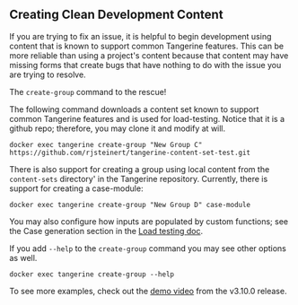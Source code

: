 ## Creating Clean Development Content

If you are trying to fix an issue, it is helpful to begin development using content that is known to support common Tangerine features. This can be more reliable than using a project's content because that content may have missing forms that create bugs that have nothing to do with the issue you are trying to resolve. 

The `create-group` command to the rescue!

The following command downloads a content set known to support common Tangerine features and is used for load-testing. Notice that it is a github repo; therefore, you may clone it and modify at will. 

`docker exec tangerine create-group "New Group C" https://github.com/rjsteinert/tangerine-content-set-test.git`

There is also support for creating a group using local content from the `content-sets` directory' in the Tangerine repository. Currently, there is support for creating a case-module:

`docker exec tangerine create-group "New Group D" case-module`

You may also configure how inputs are populated by custom functions; see the Case generation section in the [Load testing doc](load-testing.md).

If you add `--help` to the `create-group` command you may see other options as well.

`docker exec tangerine create-group --help`

To see more examples, check out the [demo video](https://youtu.be/dGo4C90aAto) from the v3.10.0 release.
